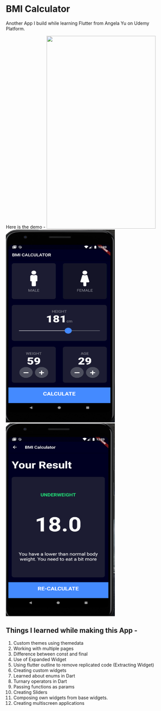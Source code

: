 

# BMI Calculator 

Another App I build while learning Flutter from Angela Yu on Udemy Platform. 

Here is the demo -
<img src="demo.gif" width="340" height="600" /> <img src="image1.PNG" width="340" height="600" />  <img src="image2.PNG" width="340" height="600" /> 




## Things I learned while making this App -
1. Custom themes using themedata 
2. Working with multiple pages 
3. Difference between const and final 
4. Use of Expanded Widget
5. Using flutter outline to remove replicated code (Extracting Widget)
6. Creating custom widgets 
7. Learned about enums in Dart
8. Turnary operators in Dart 
9. Passing functions as params 
10. Creating Sliders
11. Composing own widgets from base widgets. 
12. Creating multiscreen applications 





